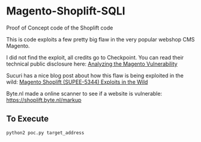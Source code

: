# Magento-Shoplift-SQLI
Proof of Concept code of the Shoplift code


This is code exploits a few pretty big flaw in the very popular webshop CMS Magento.

I did not find the exploit, all credits go to Checkpoint.
You can read their technical public disclosure here: [Analyzing the Magento Vulnerability](http://blog.checkpoint.com/2015/04/20/analyzing-magento-vulnerability/)

Sucuri has a nice blog post about how this flaw is being exploited in the wild: [Magento Shoplift (SUPEE-5344) Exploits in the Wild](https://blog.sucuri.net/2015/04/magento-shoplift-supee-5344-exploits-in-the-wild.html)

Byte.nl made a online scanner to see if a website is vulnerable: https://shoplift.byte.nl/markup

## To Execute
``` bash
python2 poc.py target_address
```
